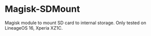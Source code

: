 # Magisk-SDMount

Magisk module to mount SD card to internal storage. Only tested on LineageOS 16, Xperia XZ1C.
